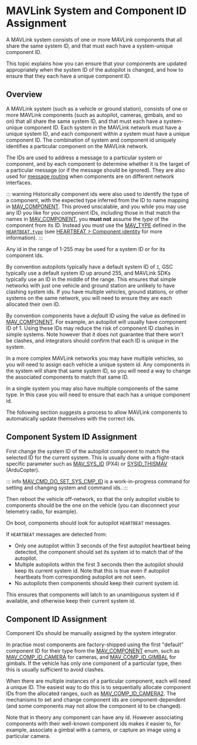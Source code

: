 # MAVLink System and Component ID Assignment

A MAVLink system consists of one or more MAVLink components that all share the same system ID, and that must each have a system-unique component ID.

This topic explains how you can ensure that your components are updated appropriately when the system ID of the autopilot is changed, and how to ensure that they each have a unique component ID.

## Overview

A MAVLink system (such as a vehicle or ground station), consists of one or more MAVLink components (such as autopilot, cameras, gimbals, and so on) that all share the same system ID, and that must each have a system-unique component ID.
Each system in the MAVLink network must have a unique system ID, and each component within a system must have a unique component ID.
The combination of system and component id uniquely identifies a particular component on the MAVLink network.

The IDs are used to address a message to a particular system or component, and by each component to determine whether it is the target of a particular message (or if the message should be ignored).
They are also used for [message routing](../guide/routing.md) when components are on different network interfaces.

::: warning
Historically component ids were also used to identify the type of a component, with the expected type inferred from the ID to name mapping in [MAV_COMPONENT](../messages/common.md#MAV_COMPONENT).
This proved unscalable, and you while you may use any ID you like for you component IDs, including those in that match the names in [MAV_COMPONENT](../messages/common.md#MAV_COMPONENT), you **must not** assume the _type_ of the component from its ID.
Instead you must use the [MAV_TYPE](../messages/common.md#MAV_TYPE) defined in the [`HEARTBEAT.type`](../messages/common.md#HEARTBEAT) (see [HEARTBEAT > Component identity](../services/heartbeat.md#component-identity) for more information).
:::

Any id in the range of 1-255 may be used for a system ID or for its component ids.

By convention autopilots typically have a default system ID of `1`, GSC typically use a default system ID up around 255, and MAVLink SDKs typically use an ID in the middle of the range.
This ensures that simple networks with just one vehicle and ground station are unlikely to have clashing system ids.
If you have multiple vehicles, ground stations, or other systems on the same network, you will need to ensure they are each allocated their own ID.

By convention components have a _default_ ID using the value as defined in [MAV_COMPONENT](../messages/common.md#MAV_COMPONENT).
For example, an autopilot will usually have component ID of 1.
Using these IDs may reduce the risk of component ID clashes in simple systems.
Note however that it does not guarantee that there won't be clashes, and integrators should confirm that each ID is unique in the system.

In a more complex MAVLink networks you may have multiple vehicles, so you will need to assign each vehicle a unique system id.
Any components in the system will share that same  system ID, so you will need a way to change the associated components to match that same ID.

In a single system you may also have multiple components of the same type.
In this case you will need to ensure that each has a unique component id.

The following section suggests a process to allow MAVLink components to automatically update themselves with the correct ids.

## Component System ID Assignment

First change the system ID of the autopilot component to match the selected ID for the current system.
This is usually done with a flight-stack specific parameter such as [MAV_SYS_ID](https://docs.px4.io/main/en/advanced_config/parameter_reference.html#MAV_SYS_ID) (PX4) or [SYSID_THISMAV](https://ardupilot.org/copter/docs/parameters.html#sysid-thismav-mavlink-system-id-of-this-vehicle) (ArduCopter).

::: info
[MAV_CMD_DO_SET_SYS_CMP_ID](../messages/development.md#MAV_CMD_DO_SET_SYS_CMP_ID) is a work-in-progress command for setting and changing system and command ids.
:::

Then reboot the vehicle off-network, so that the only autopilot visible to components should be the one on the vehicle (you can disconnect your telemetry radio, for example).

On boot, components should look for autopilot `HEARTBEAT` messages.

If `HEARTBEAT` messages are detected from:

- Only one autopilot within 3 seconds of the first autopilot heartbeat being detected, the component should set its system id to match that of the autopilot.
- Multiple autopilots within the first 3 seconds then the autopilot should keep its current system id.
  Note that this is true even if autopilot heartbeats from corresponding autopilot are not seen.
- No autopilots then components should keep their current system id.

This ensures that components will latch to an unambiguous system id if available, and otherwise keep their current system id.

## Component ID Assignment

Component IDs should be manually assigned by the system integrator.

In practise most components are factory-shipped using the first "default" component ID for their type from the [MAV_COMPONENT](../messages/common.md#MAV_COMPONENT) enum, such as [MAV_COMP_ID_CAMERA](../messages/common.html#MAV_COMP_ID_CAMERA) for cameras, and [MAV_COMP_ID_GIMBAL](../messages/common.md#MAV_COMP_ID_GIMBAL) for gimbals.
If the vehicle has only one component of a particular type, then this is usually sufficient to avoid clashes.

When there are multiple instances of a particular component, each will need a unique ID.
The easiest way to do this is to sequentially allocate component IDs from the allocated ranges, such as [MAV_COMP_ID_CAMERA2](../messages/common.md#MAV_COMP_ID_CAMERA2).
The mechanisms to set and change component ids are component-dependent (and some components may not allow the component id to be changed).

Note that in theory any component can have any id.
However associating components with their well-known component ids makes it easier to, for example, associate a gimbal with a camera, or capture an image using a particular camera.
